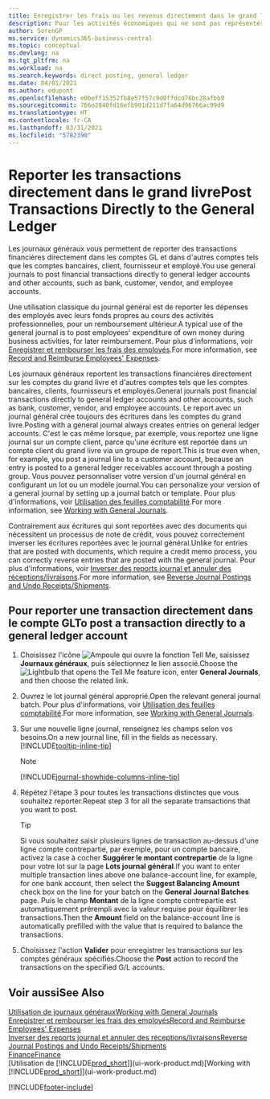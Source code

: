 ```yaml
---
title: Enregistrer les frais ou les revenus directement dans le grand livre| Microsoft Docs
description: Pour les activités économiques qui ne sont pas représentés par un document, comme de plus petits frais ou encaissements, vous pouvez créer les transactions associées en reportant des lignes de journal sur la page Journal général.
author: SorenGP
ms.service: dynamics365-business-central
ms.topic: conceptual
ms.devlang: na
ms.tgt_pltfrm: na
ms.workload: na
ms.search.keywords: direct posting, general ledger
ms.date: 04/01/2021
ms.author: edupont
ms.openlocfilehash: e0beff15352fb8e57f57c9d0ffdcd76bc28afbb9
ms.sourcegitcommit: 766e2840fd16efb901d211d7fa64d96766ac99d9
ms.translationtype: HT
ms.contentlocale: fr-CA
ms.lasthandoff: 03/31/2021
ms.locfileid: "5782390"
---
```

# <a name="post-transactions-directly-to-the-general-ledger"></a><span data-ttu-id="d4664-103">Reporter les transactions directement dans le grand livre</span><span class="sxs-lookup"><span data-stu-id="d4664-103">Post Transactions Directly to the General Ledger</span></span>

<span data-ttu-id="d4664-104">Les journaux généraux vous permettent de reporter des transactions financières directement dans les comptes GL et dans d'autres comptes tels que les comptes bancaires, client, fournisseur et employé.</span><span class="sxs-lookup"><span data-stu-id="d4664-104">You use general journals to post financial transactions directly to general ledger accounts and other accounts, such as bank, customer, vendor, and employee accounts.</span></span>  

<span data-ttu-id="d4664-105">Une utilisation classique du journal général est de reporter les dépenses des employés avec leurs fonds propres au cours des activités professionnelles, pour un remboursement ultérieur.</span><span class="sxs-lookup"><span data-stu-id="d4664-105">A typical use of the general journal is to post employees' expenditure of own money during business activities, for later reimbursement.</span></span> <span data-ttu-id="d4664-106">Pour plus d'informations, voir [Enregistrer et rembourser les frais des employés](finance-how-record-reimburse-employee-expenses.md).</span><span class="sxs-lookup"><span data-stu-id="d4664-106">For more information, see [Record and Reimburse Employees' Expenses](finance-how-record-reimburse-employee-expenses.md).</span></span>

<span data-ttu-id="d4664-107">Les journaux généraux reportent les transactions financières directement sur les comptes du grand livre et d'autres comptes tels que les comptes bancaires, clients, fournisseurs et employés.</span><span class="sxs-lookup"><span data-stu-id="d4664-107">General journals post financial transactions directly to general ledger accounts and other accounts, such as bank, customer, vendor, and employee accounts.</span></span> <span data-ttu-id="d4664-108">Le report avec un journal général crée toujours des écritures dans les comptes du grand livre.</span><span class="sxs-lookup"><span data-stu-id="d4664-108">Posting with a general journal always creates entries on general ledger accounts.</span></span> <span data-ttu-id="d4664-109">C'est le cas même lorsque, par exemple, vous reportez une ligne journal sur un compte client, parce qu'une écriture est reportée dans un compte client du grand livre via un groupe de report.</span><span class="sxs-lookup"><span data-stu-id="d4664-109">This is true even when, for example, you post a journal line to a customer account, because an entry is posted to a general ledger receivables account through a posting group.</span></span> <span data-ttu-id="d4664-110">Vous pouvez personnaliser votre version d'un journal général en configurant un lot ou un modèle journal.</span><span class="sxs-lookup"><span data-stu-id="d4664-110">You can personalize your version of a general journal by setting up a journal batch or template.</span></span> <span data-ttu-id="d4664-111">Pour plus d'informations, voir [Utilisation des feuilles comptabilité](ui-work-general-journals.md).</span><span class="sxs-lookup"><span data-stu-id="d4664-111">For more information, see [Working with General Journals](ui-work-general-journals.md).</span></span>

<span data-ttu-id="d4664-112">Contrairement aux écritures qui sont reportées avec des documents qui nécessitent un processus de note de crédit, vous pouvez correctement inverser les écritures reportées avec le journal général.</span><span class="sxs-lookup"><span data-stu-id="d4664-112">Unlike for entries that are posted with documents, which require a credit memo process, you can correctly reverse entries that are posted with the general journal.</span></span> <span data-ttu-id="d4664-113">Pour plus d'informations, voir [Inverser des reports journal et annuler des réceptions/livraisons](finance-how-reverse-journal-posting.md).</span><span class="sxs-lookup"><span data-stu-id="d4664-113">For more information, see [Reverse Journal Postings and Undo Receipts/Shipments](finance-how-reverse-journal-posting.md).</span></span>

## <a name="to-post-a-transaction-directly-to-a-general-ledger-account"></a><span data-ttu-id="d4664-114">Pour reporter une transaction directement dans le compte GL</span><span class="sxs-lookup"><span data-stu-id="d4664-114">To post a transaction directly to a general ledger account</span></span>

1. <span data-ttu-id="d4664-115">Choisissez l'icône ![Ampoule qui ouvre la fonction Tell Me](media/ui-search/search_small.png "Dites-moi ce que vous voulez faire"), saisissez **Journaux généraux**, puis sélectionnez le lien associé.</span><span class="sxs-lookup"><span data-stu-id="d4664-115">Choose the ![Lightbulb that opens the Tell Me feature](media/ui-search/search_small.png "Tell me what you want to do") icon, enter **General Journals**, and then choose the related link.</span></span>
2. <span data-ttu-id="d4664-116">Ouvrez le lot journal général approprié.</span><span class="sxs-lookup"><span data-stu-id="d4664-116">Open the relevant general journal batch.</span></span> <span data-ttu-id="d4664-117">Pour plus d'informations, voir [Utilisation des feuilles comptabilité](ui-work-general-journals.md).</span><span class="sxs-lookup"><span data-stu-id="d4664-117">For more information, see [Working with General Journals](ui-work-general-journals.md).</span></span>
3. <span data-ttu-id="d4664-118">Sur une nouvelle ligne journal, renseignez les champs selon vos besoins.</span><span class="sxs-lookup"><span data-stu-id="d4664-118">On a new journal line, fill in the fields as necessary.</span></span> [!INCLUDE[tooltip-inline-tip](includes/tooltip-inline-tip_md.md)]    

    > [!NOTE]
    > [!INCLUDE[journal-showhide-columns-inline-tip](includes/journal-showhide-columns-inline-tip.md)]
4. <span data-ttu-id="d4664-119">Répétez l'étape 3 pour toutes les transactions distinctes que vous souhaitez reporter.</span><span class="sxs-lookup"><span data-stu-id="d4664-119">Repeat step 3 for all the separate transactions that you want to post.</span></span>

    > [!TIP]  
    > <span data-ttu-id="d4664-120">Si vous souhaitez saisir plusieurs lignes de transaction au-dessus d'une ligne compte contrepartie, par exemple, pour un compte bancaire, activez la case à cocher **Suggérer le montant contrepartie** de la ligne pour votre lot sur la page **Lots journal général**.</span><span class="sxs-lookup"><span data-stu-id="d4664-120">If you want to enter multiple transaction lines above one balance-account line, for example, for one bank account, then select the **Suggest Balancing Amount** check box on the line for your batch on the **General Journal Batches** page.</span></span> <span data-ttu-id="d4664-121">Puis le champ **Montant** de la ligne compte contrepartie est automatiquement prérempli avec la valeur requise pour équilibrer les transactions.</span><span class="sxs-lookup"><span data-stu-id="d4664-121">Then the **Amount** field on the balance-account line is automatically prefilled with the value that is required to balance the transactions.</span></span>
5. <span data-ttu-id="d4664-122">Choisissez l'action **Valider** pour enregistrer les transactions sur les comptes généraux spécifiés.</span><span class="sxs-lookup"><span data-stu-id="d4664-122">Choose the **Post** action to record the transactions on the specified G/L accounts.</span></span>

## <a name="see-also"></a><span data-ttu-id="d4664-123">Voir aussi</span><span class="sxs-lookup"><span data-stu-id="d4664-123">See Also</span></span>

[<span data-ttu-id="d4664-124">Utilisation de journaux généraux</span><span class="sxs-lookup"><span data-stu-id="d4664-124">Working with General Journals</span></span>](ui-work-general-journals.md)  
[<span data-ttu-id="d4664-125">Enregistrer et rembourser les frais des employés</span><span class="sxs-lookup"><span data-stu-id="d4664-125">Record and Reimburse Employees' Expenses</span></span>](finance-how-record-reimburse-employee-expenses.md)  
[<span data-ttu-id="d4664-126">Inverser des reports journal et annuler des réceptions/livraisons</span><span class="sxs-lookup"><span data-stu-id="d4664-126">Reverse Journal Postings and Undo Receipts/Shipments</span></span>](finance-how-reverse-journal-posting.md)  
[<span data-ttu-id="d4664-127">Finance</span><span class="sxs-lookup"><span data-stu-id="d4664-127">Finance</span></span>](finance.md)  
<span data-ttu-id="d4664-128">[Utilisation de [!INCLUDE[prod_short](includes/prod_short.md)]](ui-work-product.md)</span><span class="sxs-lookup"><span data-stu-id="d4664-128">[Working with [!INCLUDE[prod_short](includes/prod_short.md)]](ui-work-product.md)</span></span>  


[!INCLUDE[footer-include](includes/footer-banner.md)]
